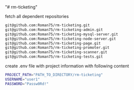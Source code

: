 "# rm-ticketing"

fetch all dependent repositories

```bash
git@github.com:Roman75/rm-ticketing.git
git@github.com:Roman75/rm-ticketing-admin.git
git@github.com:Roman75/rm-ticketing-mysql-server.git
git@github.com:Roman75/rm-ticketing-node-server.git
git@github.com:Roman75/rm-ticketing-page.git
git@github.com:Roman75/rm-ticketing-promoter.git
git@github.com:Roman75/rm-ticketing-scanner.git
git@github.com:Roman75/rm-ticketing-tests.git
```

create .env file with project information with following content

```bash
PROJECT_PATH="PATH_TO_DIRECTORY/rm-ticketing"
USERNAME="user1"
PASSWORD="Passw0Rd!"
```
